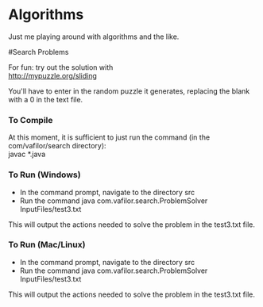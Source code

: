 # Algorithms
Just me playing around with algorithms and the like.


#Search Problems

For fun: try out the solution with <br/>
 http://mypuzzle.org/sliding
 
 You'll have to enter in the random puzzle it generates, replacing the blank with a 0 in the text file.

<h3>To Compile</h3>
At this moment, it is sufficient to just run the command (in the com/vafilor/search directory): <br/>
  javac *.java 

<h3>To Run (Windows)</h3>
<ul>
<li>In the command prompt, navigate to the directory src</li>
<li>Run the command java com.vafilor.search.ProblemSolver InputFiles/test3.txt</li>
</ul>

This will output the actions needed to solve the problem in the test3.txt file.

<h3>To Run (Mac/Linux)</h3>
<ul>
<li>In the command prompt, navigate to the directory src</li>
<li>Run the command java com.vafilor.search.ProblemSolver InputFiles/test3.txt</li>
</ul>

This will output the actions needed to solve the problem in the test3.txt file.
